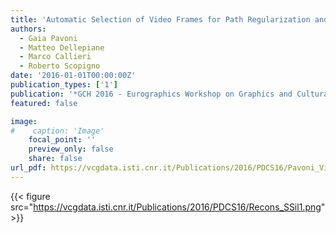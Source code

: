 ```yaml
---
title: 'Automatic Selection of Video Frames for Path Regularization and 3D Reconstruction'
authors:
  - Gaia Pavoni
  - Matteo Dellepiane
  - Marco Callieri
  - Roberto Scopigno
date: '2016-01-01T00:00:00Z'
publication_types: ['1']
publication: '*GCH 2016 - Eurographics Workshop on Graphics and Cultural Heritage*'
featured: false

image:
#    caption: 'Image'
    focal_point: ''
    preview_only: false
    share: false
url_pdf: https://vcgdata.isti.cnr.it/Publications/2016/PDCS16/Pavoni_VideoFrames.pdf
---
```

{{< figure src="https://vcgdata.isti.cnr.it/Publications/2016/PDCS16/Recons_SSil1.png" >}}
